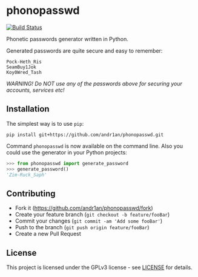 phonopasswd
===========

[![Build Status](https://travis-ci.org/andr1an/phonopasswd.svg?branch=master)](https://travis-ci.org/andr1an/phonopasswd)

Phonetic passwords generator written in Python.

Generated passwords are quite secure and easy to remember:

    Pock-Heth_Ris
    SeamBuy1Jok
    Koy0Wred_Tash

*WARNING! Do NOT use any of the passwords above for securing your accounts,
services etc!*

## Installation

The simplest way is to use `pip`:

    pip install git+https://github.com/andr1an/phonopasswd.git

Command `phonopasswd` is now available on the command line. Also you could use
the generator in your Python projects:

```python
>>> from phonopasswd import generate_password
>>> generate_password()
'Zim-Ruck_Saph'
```

## Contributing

 * Fork it (https://github.com/andr1an/phonopasswd/fork)
 * Create your feature branch (`git checkout -b feature/fooBar`)
 * Commit your changes (`git commit -am 'Add some fooBar'`)
 * Push to the branch (`git push origin feature/fooBar`)
 * Create a new Pull Request

## License

This project is licensed under the GPLv3 license - see [LICENSE](LICENSE) for
details.
